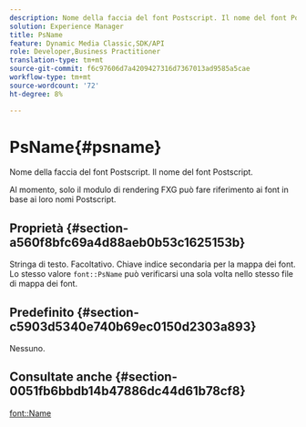 ```yaml
---
description: Nome della faccia del font Postscript. Il nome del font Postscript.
solution: Experience Manager
title: PsName
feature: Dynamic Media Classic,SDK/API
role: Developer,Business Practitioner
translation-type: tm+mt
source-git-commit: f6c97606d7a4209427316d7367013ad9585a5cae
workflow-type: tm+mt
source-wordcount: '72'
ht-degree: 8%

---
```



# PsName{#psname}

Nome della faccia del font Postscript. Il nome del font Postscript.

Al momento, solo il modulo di rendering FXG può fare riferimento ai font in base ai loro nomi Postscript.

## Proprietà {#section-a560f8bfc69a4d88aeb0b53c1625153b}

Stringa di testo. Facoltativo. Chiave indice secondaria per la mappa dei font. Lo stesso valore `font::PsName` può verificarsi una sola volta nello stesso file di mappa dei font.

## Predefinito {#section-c5903d5340e740b69ec0150d2303a893}

Nessuno.

## Consultate anche {#section-0051fb6bbdb14b47886dc44d61b78cf8}

[font::Name](/help/aem-is-ir-api/is-api/image-catalog/image-serving-api-ref/c-image-catalog-reference/c-font-map-reference/r-name-font.md)
